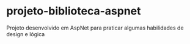 # projeto-biblioteca-aspnet
Projeto desenvolvido em AspNet para praticar algumas habilidades de design e lógica

